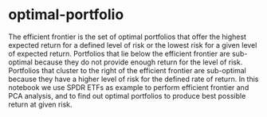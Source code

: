# optimal-portfolio

The efficient frontier is the set of optimal portfolios that offer the highest expected return for a defined level of risk 
or the lowest risk for a given level of expected return. Portfolios that lie below the efficient frontier are sub-optimal because they do not provide enough return for the level of risk. 
Portfolios that cluster to the right of the efficient frontier are sub-optimal because they have a higher level of risk for the defined rate of return.
In this notebook we use SPDR ETFs as example to perform efficient frontier and PCA analysis, and to find out optimal portfolios to produce best possible return at given risk.
